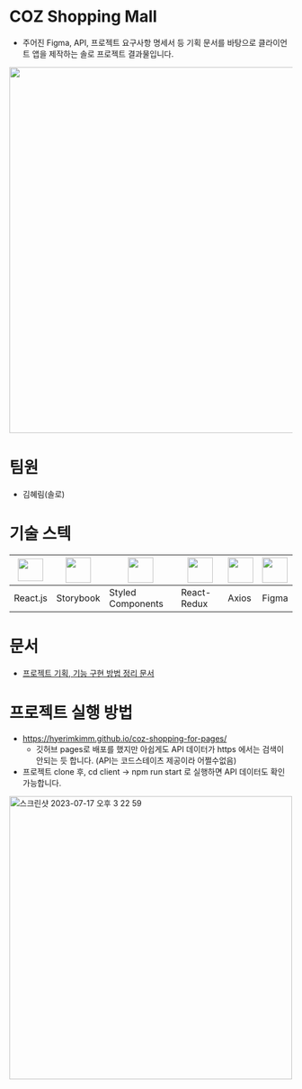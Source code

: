 # COZ Shopping Mall
- 주어진 Figma, API, 프로젝트 요구사항 명세서 등 기획 문서를 바탕으로 클라이언트 앱을 제작하는 솔로 프로젝트 결과물입니다. 
<img src="https://github.com/HyerimKimm/fe-sprint-coz-shopping/assets/50258232/ed3ca5ab-b87b-4e1e-9ea3-6d0d37cbabea" width="650px"/>

# 팀원
- 김혜림(솔로)

# 기술 스텍
|<img src="https://upload.wikimedia.org/wikipedia/commons/thumb/a/a7/React-icon.svg/2300px-React-icon.svg.png" width="45px" height="40px"/>|<img src="https://www.svgrepo.com/show/354397/storybook-icon.svg" width="45px" height="45px"/>|<img src="https://www.daggala.com/static/228867c3668e439101821568a8a03b54/19ca5/sc.png" width="45px" height="45px"/>|<img src="https://cdn.worldvectorlogo.com/logos/redux.svg" width="45px" height="45px"/>|<img src="https://user-images.githubusercontent.com/8939680/57233882-20344080-6fe5-11e9-9086-d20a955bed59.png" width="45px" height="45px"/>|<img src="https://cdn.sanity.io/images/599r6htc/localized/46a76c802176eb17b04e12108de7e7e0f3736dc6-1024x1024.png?w=804&q=75&fit=max&auto=format&dpr=2" width="45px" height="45px"/>|
|---|---|---|---|---|---|
|React.js|Storybook|Styled Components|React-Redux|Axios|Figma|

# 문서
- <a href="https://hyerimkim.notion.site/23-07-11-6661cbd3f55a41848e2f22c95b9c7bab?pvs=4">프로젝트 기획, 기능 구현 방법 정리 문서</a>

# 프로젝트 실행 방법
 - https://hyerimkimm.github.io/coz-shopping-for-pages/
    - 깃허브 pages로 배포를 했지만 아쉽게도 API 데이터가 https 에서는 검색이 안되는 듯 합니다. (API는 코드스테이츠 제공이라 어쩔수없음)
 -  프로젝트 clone 후, cd client -> npm run start 로 실행하면 API 데이터도 확인 가능합니다. 
<img width="503" alt="스크린샷 2023-07-17 오후 3 22 59" src="https://github.com/HyerimKimm/fe-sprint-coz-shopping/assets/50258232/ceb29c48-16ec-4033-9341-ad74d7a612f1">
